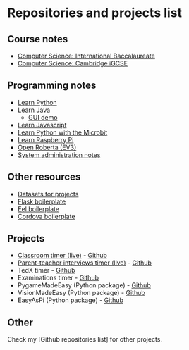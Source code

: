 # Repositories and projects list

## Course notes

* [Computer Science: International Baccalaureate](https://pbaumgarten.com/ib-compsci)
* [Computer Science: Cambridge iGCSE](https://pbaumgarten.com/igcse-compsci)

## Programming notes

* [Learn Python](https://pbaumgarten.com/python)
* [Learn Java](https://pbaumgarten.com/java)
  * [GUI demo](https://github.com/paulbaumgarten/java-guidemo)
* [Learn Javascript](https://pbaumgarten.com/javascript)
* [Learn Python with the Microbit](https://pbaumgarten.com/microbit)
* [Learn Raspberry Pi](https://pbaumgarten.com/raspberrypi)
* [Open Roberta (EV3)](https://github.com/paulbaumgarten/openroberta-notes)
* [System administration notes](https://pbaumgarten.com/sysadmin)

## Other resources

* [Datasets for projects](https://github.com/paulbaumgarten/data-sets)
* [Flask boilerplate](https://github.com/paulbaumgarten/flask-boilerplate)
* [Eel boilerplate](https://github.com/paulbaumgarten/eel-boilerplate)
* [Cordova boilerplate](https://github.com/paulbaumgarten/cordova-sample)

## Projects

* [Classroom timer (live)](https://paulbaumgarten.github.io/classroom-timer/) - [Github](https://github.com/paulbaumgarten/classroom-timer/)
* [Parent-teacher interviews timer (live)](https://paulbaumgarten.github.io/pti-timer/) - [Github](https://github.com/paulbaumgarten/pti-timer)
* TedX timer - [Github](https://github.com/paulbaumgarten/tedx-timer)
* Examinations timer - [Github](https://github.com/paulbaumgarten/examinations-timer)
* PygameMadeEasy (Python package) - [Github](https://github.com/paulbaumgarten/pygamemadeeasy)
* VisionMadeEasy (Python package) - [Github](https://github.com/paulbaumgarten/visionmadeeasy)
* EasyAsPi (Python package) - [Github](https://github.com/paulbaumgarten/easyaspi)

## Other

Check my [Github repositories list] for other projects.

